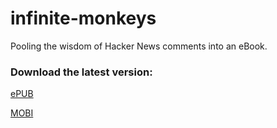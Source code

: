 # infinite-monkeys
Pooling the wisdom of Hacker News comments into an eBook.

### Download the latest version:

[ePUB](https://github.com/thomshutt/infinite-monkeys/raw/master/output/infinite-monkeys.epub)

[MOBI](https://github.com/thomshutt/infinite-monkeys/raw/master/output/infinite-monkeys.mobi)
